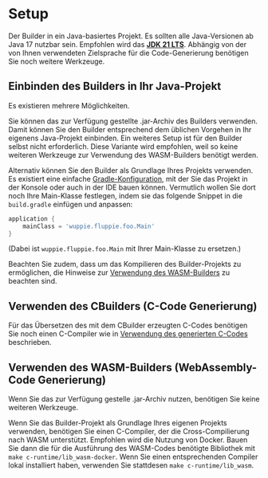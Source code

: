 # Setup

Der Builder in ein Java-basiertes Projekt.
Es sollten alle Java-Versionen ab Java 17 nutzbar sein.
Empfohlen wird das **[JDK 21 LTS](https:://openjdk.org/projects/jdk/21)**.
Abhängig von der von Ihnen verwendeten Zielsprache für die Code-Generierung benötigen Sie noch weitere Werkzeuge.

## Einbinden des Builders in Ihr Java-Projekt

Es existieren mehrere Möglichkeiten.

Sie können das zur Verfügung gestellte .jar-Archiv des Builders verwenden.
Damit können Sie den Builder entsprechend dem üblichen Vorgehen in Ihr eigenens Java-Projekt einbinden.
Ein weiteres Setup ist für den Builder selbst nicht erforderlich.
Diese Variante wird empfohlen,
weil so keine weiteren Werkzeuge zur Verwendung des WASM-Builders benötigt werden.

Alternativ können Sie den Builder als Grundlage Ihres Projekts verwenden.
Es existiert eine einfache [Gradle-Konfiguration](../builder/build.gradle), mit der Sie das Projekt
in der Konsole oder auch in der IDE bauen können. Vermutlich wollen Sie dort noch Ihre
Main-Klasse festlegen, indem sie das folgende Snippet in die `build.gradle` einfügen und
anpassen:

```gradle
application {
    mainClass = 'wuppie.fluppie.foo.Main'
}
```

(Dabei ist `wuppie.fluppie.foo.Main` mit Ihrer Main-Klasse zu ersetzen.)

Beachten Sie zudem,
dass um das Kompilieren des Builder-Projekts zu ermöglichen,
die Hinweise zur
[Verwendung des WASM-Builders](#verwenden-des-wasm-builders-webassembly-code-generierung) zu beachten sind.

## Verwenden des CBuilders (C-Code Generierung)

Für das Übersetzen des mit dem CBuilder erzeugten C-Codes benötigen Sie noch einen C-Compiler
wie in [Verwendung des generierten C-Codes](usage_generated_code.md) beschrieben.

## Verwenden des WASM-Builders (WebAssembly-Code Generierung)

Wenn Sie das zur Verfügung gestelle .jar-Archiv nutzen,
benötigen Sie keine weiteren Werkzeuge.

Wenn Sie das Builder-Projekt als Grundlage Ihres eigenen Projekts verwenden,
benötigen Sie einen C-Compiler,
der die Cross-Compilierung nach WASM unterstützt.
Empfohlen wird die Nutzung von Docker.
Bauen Sie dann die für die Ausführung des WASM-Codes benötigte
Bibliothek mit `make c-runtime/lib_wasm-docker`.
Wenn Sie einen entsprechenden Compiler lokal installiert haben,
verwenden Sie stattdesen `make c-runtime/lib_wasm`.
